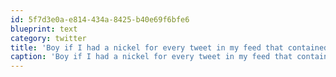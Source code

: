 ```yaml
---
id: 5f7d3e0a-e814-434a-8425-b40e69f6bfe6
blueprint: text
category: twitter
title: 'Boy if I had a nickel for every tweet in my feed that contained "Facetime" and "iWorkTrial9.dmg" this morning.'
caption: 'Boy if I had a nickel for every tweet in my feed that contained "Facetime" and "iWorkTrial9.dmg" this morning.'
---
```

